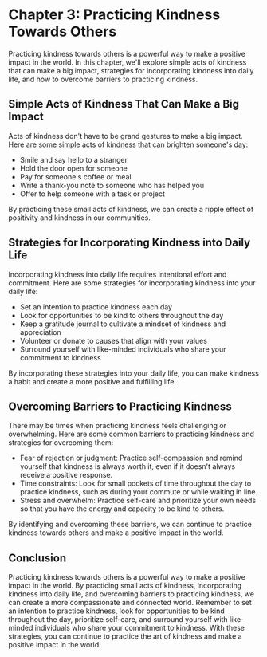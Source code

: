 Chapter 3: Practicing Kindness Towards Others
=============================================

Practicing kindness towards others is a powerful way to make a positive impact in the world. In this chapter, we'll explore simple acts of kindness that can make a big impact, strategies for incorporating kindness into daily life, and how to overcome barriers to practicing kindness.

Simple Acts of Kindness That Can Make a Big Impact
--------------------------------------------------

Acts of kindness don't have to be grand gestures to make a big impact. Here are some simple acts of kindness that can brighten someone's day:

* Smile and say hello to a stranger
* Hold the door open for someone
* Pay for someone's coffee or meal
* Write a thank-you note to someone who has helped you
* Offer to help someone with a task or project

By practicing these small acts of kindness, we can create a ripple effect of positivity and kindness in our communities.

Strategies for Incorporating Kindness into Daily Life
-----------------------------------------------------

Incorporating kindness into daily life requires intentional effort and commitment. Here are some strategies for incorporating kindness into your daily life:

* Set an intention to practice kindness each day
* Look for opportunities to be kind to others throughout the day
* Keep a gratitude journal to cultivate a mindset of kindness and appreciation
* Volunteer or donate to causes that align with your values
* Surround yourself with like-minded individuals who share your commitment to kindness

By incorporating these strategies into your daily life, you can make kindness a habit and create a more positive and fulfilling life.

Overcoming Barriers to Practicing Kindness
------------------------------------------

There may be times when practicing kindness feels challenging or overwhelming. Here are some common barriers to practicing kindness and strategies for overcoming them:

* Fear of rejection or judgment: Practice self-compassion and remind yourself that kindness is always worth it, even if it doesn't always receive a positive response.
* Time constraints: Look for small pockets of time throughout the day to practice kindness, such as during your commute or while waiting in line.
* Stress and overwhelm: Practice self-care and prioritize your own needs so that you have the energy and capacity to be kind to others.

By identifying and overcoming these barriers, we can continue to practice kindness towards others and make a positive impact in the world.

Conclusion
----------

Practicing kindness towards others is a powerful way to make a positive impact in the world. By practicing small acts of kindness, incorporating kindness into daily life, and overcoming barriers to practicing kindness, we can create a more compassionate and connected world. Remember to set an intention to practice kindness, look for opportunities to be kind throughout the day, prioritize self-care, and surround yourself with like-minded individuals who share your commitment to kindness. With these strategies, you can continue to practice the art of kindness and make a positive impact in the world.
